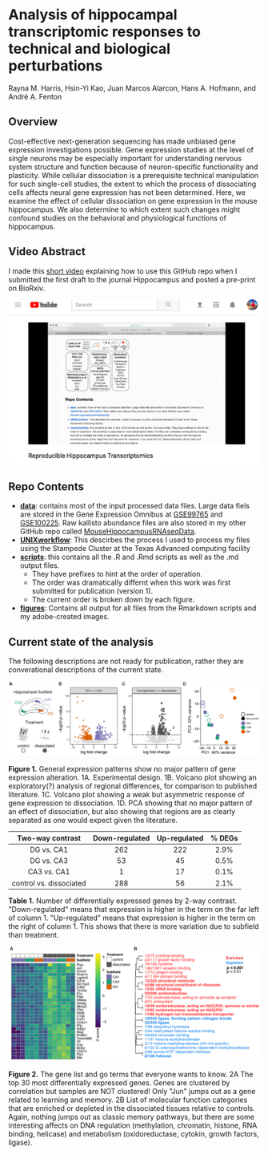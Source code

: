 # Analysis of hippocampal transcriptomic responses to technical and biological perturbations
Rayna M. Harris, Hsin-Yi Kao, Juan Marcos Alarcon, Hans A. Hofmann, and André A. Fenton

## Overview
Cost-effective next-generation sequencing has made unbiased gene expression investigations possible. Gene expression studies at the level of single neurons may be especially important for understanding nervous system structure and function because of neuron-specific functionality and plasticity. While cellular dissociation is a prerequisite technical manipulation for such single-cell studies, the extent to which the process of dissociating cells affects neural gene expression has not been determined. Here, we examine the effect of cellular dissociation on gene expression in the mouse hippocampus. We also determine to which extent such changes might confound studies on the behavioral and physiological functions of hippocampus. 

## Video Abstract

I made this [short video](https://www.youtube.com/watch?v=taeAqimxXWo) explaining how to use this GitHub repo when I submitted the first draft to the journal Hippocampus and posted a pre-print on BioRxiv. 

[![screenshot](./figures/screenshot.png)](https://www.youtube.com/watch?v=taeAqimxXWo)

## Repo Contents
- [**data**](./data/): contains most of the input processed data files. Large data fiels are stored in the Gene Expression Omnibus at [GSE99765](https://www.ncbi.nlm.nih.gov/geo/query/acc.cgi?acc=GSE99765) and [GSE100225](https://www.ncbi.nlm.nih.gov/geo/query/acc.cgi?acc=GSE100225). Raw kallisto abundance files are also stored in my other GitHub repo called [MouseHippocampusRNAseqData](https://github.com/raynamharris/MouseHippocampusRNAseqData).
- [**UNIXworkflow**](./UNIXworkflow/): This descirbes the process I used to process my files using the Stampede Cluster at the Texas Advanced computing facility
- [**scripts**](./scripts/): this contains all the .R and .Rmd scripts as well as the .md output files. 
  - They have prefixes to hint at the order of operation.
  - The order was dramatically differnt when this work was first submitted for publication (version 1).
  - The current order is broken down by each figure.
- [**figures**](./figures/): Contains all output for all files from the Rmarkdown scripts and my adobe-created images. 

## Current state of the analysis 

The following descriptions are not ready for publication, rather they are converational descriptions of the current state. 

![](./figures/fig_Fig1.png)

**Figure 1.** General expression patterns show no major pattern of gene expression alteration. 1A. Experimental design. 1B. Volcano plot showing an exploratory(?) analysis of regional differences, for comparison to published literature. 1C. Volcano plot showing a weak but asymmetric response of gene expression to dissociation. 1D. PCA showing that no major pattern of an effect of dissociation, but also showing that regions are as clearly separated as one would expect given the literature. 

| Two-way contrast | Down-regulated | Up-regulated | % DEGs |
|:-------------:|:-------------:|:-------------:|:-------------:|
| DG vs. CA1 | 262 | 222 | 2.9% |
| DG vs. CA3 | 53 | 45 | 0.5% |
| CA3 vs. CA1 | 1 | 17 | 0.1% | 
| control vs. dissociated | 288 | 56 | 2.1% |

**Table 1.** Number of differentially expressed genes by 2-way contrast. "Down-regulated" means that expression is higher in the term on the far left of column 1. "Up-regulated" means that expression is higher in the term on the right of column 1. This shows that there is more variation due to subfield than treatment. 

![](./figures/fig_Fig2.png)

**Figure 2.** The gene list and go terms that everyone wants to know. 2A The top 30 most differentially expressed genes. Genes are clustered by correlation but samples are NOT clustered! Only "Jun" jumps out as a gene related to learning and memory. 2B List of molecular function categories that are enriched or depleted in the dissociated tissues relative to controls. Again, nothing jumps out as classic memory pathways, but there are some interesting affects on DNA regulation (methylation, chromatin, histone, RNA binding, helicase) and metabolism (oxidoreductase, cytokin, growth factors, ligase). 


